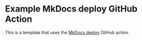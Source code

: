 # Example MkDocs deploy GitHub Action

This is a template that uses the  [MkDocs deploy](https://github.com/marketplace/actions/deploy-mkdocs) GitHub action.


